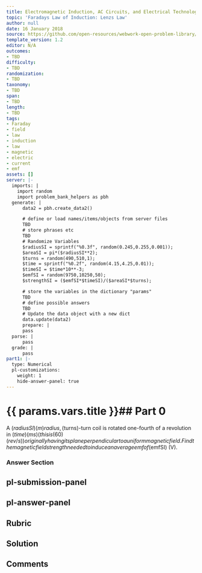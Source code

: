 ```yaml
---
title: Electromagnetic Induction, AC Circuits, and Electrical Technologies
topic: 'Faradays Law of Induction: Lenzs Law'
author: null
date: 16 January 2018
source: https://github.com/open-resources/webwork-open-problem-library/tree/master/Contrib/BrockPhysics/College_Physics_Urone/23.Electromagnetic_Induction_AC_Circuits_and_Electrical_Technologies/23-02.Faradays_Law_of_Induction_Lenzs_Law/NU_U17_23_02_009.pg
template_version: 1.2
editor: N/A
outcomes:
- TBD
difficulty:
- TBD
randomization:
- TBD
taxonomy:
- TBD
span:
- TBD
length:
- TBD
tags:
- Faraday
- field
- law
- induction
- law
- magnetic
- electric
- current
- emf
assets: []
server: |-
  imports: |
    import random
    import problem_bank_helpers as pbh
  generate: |
      data2 = pbh.create_data2()

      # define or load names/items/objects from server files
      TBD
      # store phrases etc
      TBD
      # Randomize Variables
      $radiusSI = sprintf("%0.3f", random(0.245,0.255,0.001));
      $areaSI = pi*($radiusSI**2);
      $turns = random(490,510,1);
      $time = sprintf("%0.2f", random(4.15,4.25,0.01));
      $timeSI = $time*10**-3;
      $emfSI = random(9750,10250,50);
      $strengthSI = ($emfSI*$timeSI)/($areaSI*$turns);

      # store the variables in the dictionary "params"
      TBD
      # define possible answers
      TBD
      # Update the data object with a new dict
      data.update(data2)
      prepare: |
      pass
  parse: |
      pass
  grade: |
      pass
part1: |-
  type: Numerical
  pl-customizations:
    weight: 1
    hide-answer-panel: true
---
```


# {{ params.vars.title }}## Part 0 
A ($radiusSI) (m) radius, ($turns)-turn coil is rotated one-fourth of a revolution in ($time) (ms) (this is (60) (rev/s)) originally having its plane perpendicular to a uniform magnetic field. Find the magnetic field strength needed to induce an average emf of ($emfSI) (V). 


### Answer Section 


## pl-submission-panel 


## pl-answer-panel 


## Rubric 


## Solution 


## Comments 


